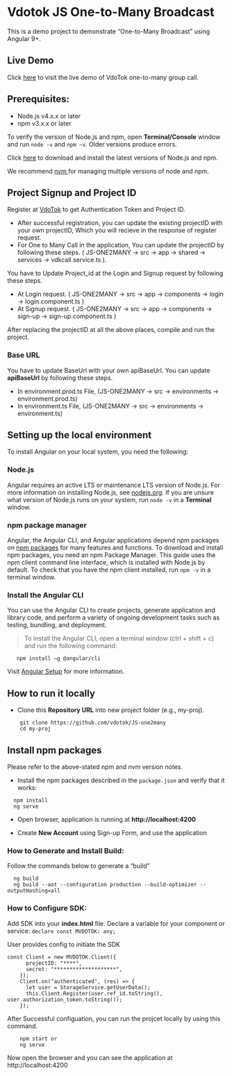 # Vdotok JS One-to-Many Broadcast
This is a demo project to demonstrate “One-to-Many Broadcast” using Angular 9+.

## Live Demo
 Click <a href="https://one2many.vdotok.com" target="_blank" title="Chat Demo">here</a> to visit the live demo of VdoTok one-to-many group call.
  
 
## Prerequisites:
- Node.js v4.x.x or later 
- npm v3.x.x or later 

To verify the version of Node.js and npm, open **Terminal/Console** window and run `node -v` and `npm –v`. Older versions produce errors.

Click <a href="https://docs.npmjs.com/downloading-and-installing-node-js-and-npm" target="_blank">here</a> to download and install the latest versions of Node.js and npm.  

We recommend <a href="https://github.com/nvm-sh/nvm" target="_blank">nvm </a> for managing multiple versions of node and npm.
    

## Project Signup and Project ID

Register at <a href="https://userpanel.vdotok.com/norgic/chatSDK" target="_blank">VdoTok</a> to get Authentication Token and Project ID.

- After successful registration, you can update the existing projectID with your own projectID, Which you will recieve in the response of register request. 
- For One to Many Call in the application, You can update the projectID by following these steps. ( JS-ONE2MANY -> src -> app -> shared -> services -> vdkcall.service.ts ).

You have to Update Project_id at the Login and Signup request by following these steps.
- At Login request. ( JS-ONE2MANY -> src -> app -> components -> login -> login.component.ts )
- At Signup request. ( JS-ONE2MANY -> src -> app -> components -> sign-up -> sign-up.component.ts )

After replacing the projectID at all the above places, compile and run the project.


### Base URL

You have to update BaseUrl with your own apiBaseUrl. You can update **apiBaseUrl** by following these steps.
- In environment.prod.ts File, (JS-ONE2MANY -> src -> environments -> environment.prod.ts)
- In environment.ts File, (JS-ONE2MANY -> src -> environments -> environment.ts)

## Setting up the local environment

To install Angular on your local system, you need the following:

### Node.js 

Angular requires an active LTS or maintenance LTS version of Node.js. For more information on installing Node.js, see <a href="https://nodejs.org">nodejs.org</a>. If you are unsure what version of Node.js runs on your system, run `node -v` in a **Terminal** window.

### npm package manager

Angular, the Angular CLI, and Angular applications depend npm packages on <a href="https://docs.npmjs.com/getting-started/what-is-npm">npm packages</a> for many features and functions. To download and install npm packages, you need an npm Package Manager. This guide uses the npm client command line interface, which is installed with Node.js by default. To check that you have the npm client installed, run `npm -v` in a terminal window.

###  Install the Angular CLI 
You can use the Angular CLI to create projects, generate application and library code, and perform a variety of ongoing development tasks such as testing, bundling, and deployment.
> To install the Angular CLI, open a terminal window (ctrl + shift + c) and run the following command:
 
```shell
   npm install –g @angular/cli 
```
Visit <a href="https://angular.io/guide/setup-local" target="_blank">Angular Setup</a> for more information.

## How to run it locally

- Clone this **Repository URL** into new project folder (e.g., my-proj).

```shell
    git clone https://github.com/vdotok/JS-one2many 
    cd my-proj
```

## Install npm packages

Please refer to the above-stated npm and nvm version notes. 

- Install the npm packages described in the `package.json` and verify that it works:

```shell
  npm install
  ng serve
```
- Open browser, application is running at **http://localhost:4200**

- Create **New Account** using Sign-up Form, and use the application

###  How to Generate and Install Build:
Follow the commands below to generate a “build”
 
```shell
  ng build 
  ng build --aot --configuration production --build-optimizer --outputHashing=all
```



### How to Configure SDK:
Add SDK into your **index.html** file. Declare a variable for your component or service:
`declare const MVDOTOK: any;`

User provides config to initiate the SDK
```shell
const Client = new MVDOTOK.Client({
      projectID: "****",
      secret: "********************",
    });
    Client.on("authenticated", (res) => {
      let user = StorageService.getUserData();
      this.Client.Register(user.ref_id.toString(), user.authorization_token.toString());
    });
```

After Successful configuation, you can run the projcet locally by using this command.

```shell
    npm start or
    ng serve
```
Now open the browser and you can see the application at http://localhost:4200 